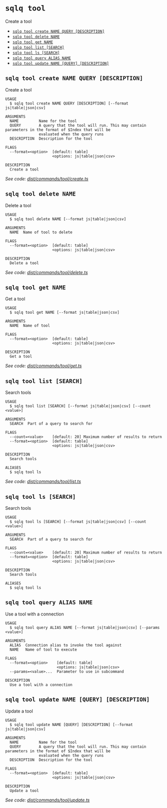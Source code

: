 `sqlq tool`
===========

Create a tool

* [`sqlq tool create NAME QUERY [DESCRIPTION]`](#sqlq-tool-create-name-query-description)
* [`sqlq tool delete NAME`](#sqlq-tool-delete-name)
* [`sqlq tool get NAME`](#sqlq-tool-get-name)
* [`sqlq tool list [SEARCH]`](#sqlq-tool-list-search)
* [`sqlq tool ls [SEARCH]`](#sqlq-tool-ls-search)
* [`sqlq tool query ALIAS NAME`](#sqlq-tool-query-alias-name)
* [`sqlq tool update NAME [QUERY] [DESCRIPTION]`](#sqlq-tool-update-name-query-description)

## `sqlq tool create NAME QUERY [DESCRIPTION]`

Create a tool

```
USAGE
  $ sqlq tool create NAME QUERY [DESCRIPTION] [--format js|table|json|csv]

ARGUMENTS
  NAME         Name for the tool
  QUERY        A query that the tool will run. This may contain parameters in the format of $Index that will be
               evaluated when the query runs
  DESCRIPTION  Description for the tool

FLAGS
  --format=<option>  [default: table]
                     <options: js|table|json|csv>

DESCRIPTION
  Create a tool
```

_See code: [dist/commands/tool/create.ts](https://github.com/nabeelvalley/sqlq/blob/v0.0.0/dist/commands/tool/create.ts)_

## `sqlq tool delete NAME`

Delete a tool

```
USAGE
  $ sqlq tool delete NAME [--format js|table|json|csv]

ARGUMENTS
  NAME  Name of tool to delete

FLAGS
  --format=<option>  [default: table]
                     <options: js|table|json|csv>

DESCRIPTION
  Delete a tool
```

_See code: [dist/commands/tool/delete.ts](https://github.com/nabeelvalley/sqlq/blob/v0.0.0/dist/commands/tool/delete.ts)_

## `sqlq tool get NAME`

Get a tool

```
USAGE
  $ sqlq tool get NAME [--format js|table|json|csv]

ARGUMENTS
  NAME  Name of tool

FLAGS
  --format=<option>  [default: table]
                     <options: js|table|json|csv>

DESCRIPTION
  Get a tool
```

_See code: [dist/commands/tool/get.ts](https://github.com/nabeelvalley/sqlq/blob/v0.0.0/dist/commands/tool/get.ts)_

## `sqlq tool list [SEARCH]`

Search tools

```
USAGE
  $ sqlq tool list [SEARCH] [--format js|table|json|csv] [--count <value>]

ARGUMENTS
  SEARCH  Part of a query to search for

FLAGS
  --count=<value>    [default: 20] Maximum number of results to return
  --format=<option>  [default: table]
                     <options: js|table|json|csv>

DESCRIPTION
  Search tools

ALIASES
  $ sqlq tool ls
```

_See code: [dist/commands/tool/list.ts](https://github.com/nabeelvalley/sqlq/blob/v0.0.0/dist/commands/tool/list.ts)_

## `sqlq tool ls [SEARCH]`

Search tools

```
USAGE
  $ sqlq tool ls [SEARCH] [--format js|table|json|csv] [--count <value>]

ARGUMENTS
  SEARCH  Part of a query to search for

FLAGS
  --count=<value>    [default: 20] Maximum number of results to return
  --format=<option>  [default: table]
                     <options: js|table|json|csv>

DESCRIPTION
  Search tools

ALIASES
  $ sqlq tool ls
```

## `sqlq tool query ALIAS NAME`

Use a tool with a connection

```
USAGE
  $ sqlq tool query ALIAS NAME [--format js|table|json|csv] [--params <value>]

ARGUMENTS
  ALIAS  Connection alias to invoke the tool against
  NAME   Name of tool to execute

FLAGS
  --format=<option>    [default: table]
                       <options: js|table|json|csv>
  --params=<value>...  Parameter to use in subcommand

DESCRIPTION
  Use a tool with a connection
```

## `sqlq tool update NAME [QUERY] [DESCRIPTION]`

Update a tool

```
USAGE
  $ sqlq tool update NAME [QUERY] [DESCRIPTION] [--format js|table|json|csv]

ARGUMENTS
  NAME         Name for the tool
  QUERY        A query that the tool will run. This may contain parameters in the format of $Index that will be
               evaluated when the query runs
  DESCRIPTION  Description for the tool

FLAGS
  --format=<option>  [default: table]
                     <options: js|table|json|csv>

DESCRIPTION
  Update a tool
```

_See code: [dist/commands/tool/update.ts](https://github.com/nabeelvalley/sqlq/blob/v0.0.0/dist/commands/tool/update.ts)_
